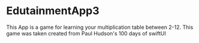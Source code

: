 # EdutainmentApp3

This App is a game for learning your multiplication table between 2-12. This game was taken created from Paul Hudson's 100 days of swiftUI
